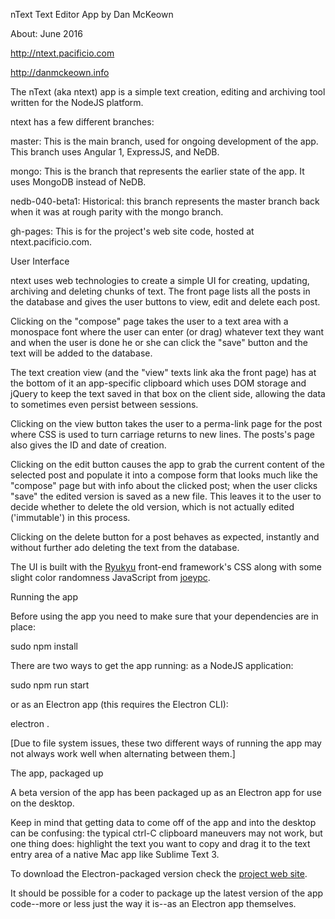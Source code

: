 nText Text Editor App by Dan McKeown

About: June 2016

http://ntext.pacificio.com

http://danmckeown.info

The nText (aka ntext) app is a simple text creation, editing and archiving tool written for the NodeJS platform.


ntext has a few different branches:

master: This is the main branch, used for ongoing development of the app.  This branch uses Angular 1, ExpressJS, and NeDB.

mongo: This is the branch that represents the earlier state of the app.  It uses MongoDB instead of NeDB.

nedb-040-beta1: Historical: this branch represents the master branch back when it was at rough parity with the mongo branch.

gh-pages: This is for the project's web site code, hosted at ntext.pacificio.com.


User Interface

ntext uses web technologies to create a simple UI for creating, updating, archiving and deleting chunks of text.  The front page lists all the posts in the database and gives the user buttons to view, edit and delete each post.

Clicking on the "compose" page takes the user to a text area with a monospace font where the user can enter (or drag) whatever text they want and when the user is done he or she can click the "save" button and the text will be added to the database.

The text creation view (and the "view" texts link aka the front page) has at the bottom of it an app-specific clipboard which uses DOM storage and jQuery to keep the text saved in that box on the client side, allowing the data to sometimes even persist between sessions.

Clicking on the view button takes the user to a perma-link page for the post where CSS is used to turn carriage returns to new lines.  The posts's page also gives the ID and date of creation.

Clicking on the edit button causes the app to grab the current content of the selected post and populate it into a compose form that looks much like the "compose" page but with info about the clicked post; when the user clicks "save" the edited version is saved as a new file.  This leaves it to the user to decide whether to delete the old version, which is not actually edited ('immutable') in this process.

Clicking on the delete button for a post behaves as expected, instantly and without further ado deleting the text from the database.

The UI is built with the [Ryukyu](http://danmckeown.info/code/ryukyu) front-end framework's CSS along with some slight color randomness JavaScript from [joeypc](http://danmckeown.info/code/joeypc).


Running the app

Before using the app you need to make sure that your dependencies are in place:

sudo npm install

There are two ways to get the app running: as a NodeJS application:

sudo npm run start

or as an Electron app (this requires the Electron CLI):

electron .

[Due to file system issues, these two different ways of running the app may not always work well when alternating between them.]


The app, packaged up

A beta version of the app has been packaged up as an Electron app for use on the desktop.

Keep in mind that getting data to come off of the app and into the desktop can be confusing: the typical ctrl-C clipboard maneuvers may not work, but one thing does: highlight the text you want to copy and drag it to the text entry area of a native Mac app like Sublime Text 3.

To download the Electron-packaged version check the [project web site](http://ntext.pacificio.com).

It should be possible for a coder to package up the latest version of the app code--more or less just the way it is--as an Electron app themselves.
